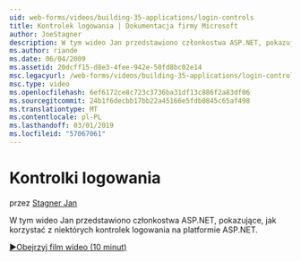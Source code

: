 ```yaml
---
uid: web-forms/videos/building-35-applications/login-controls
title: Kontrolek logowania | Dokumentacja firmy Microsoft
author: JoeStagner
description: W tym wideo Jan przedstawiono członkostwa ASP.NET, pokazujące, jak korzystać z niektórych kontrolek logowania na platformie ASP.NET.
ms.author: riande
ms.date: 06/04/2009
ms.assetid: 20dcff15-d8e3-4fee-942e-50fd8bc02e14
msc.legacyurl: /web-forms/videos/building-35-applications/login-controls
msc.type: video
ms.openlocfilehash: 6ef6172ce8c723c3736ba31df13c886f2a83df06
ms.sourcegitcommit: 24b1f6decbb17bb22a45166e5fdb0845c65af498
ms.translationtype: MT
ms.contentlocale: pl-PL
ms.lasthandoff: 03/01/2019
ms.locfileid: "57067061"
---
```

<a name="login-controls"></a>Kontrolki logowania
====================
przez [Stagner Jan](https://github.com/JoeStagner)

W tym wideo Jan przedstawiono członkostwa ASP.NET, pokazujące, jak korzystać z niektórych kontrolek logowania na platformie ASP.NET.

[&#9654;Obejrzyj film wideo (10 minut)](https://channel9.msdn.com/Blogs/ASP-NET-Site-Videos/login-controls)
